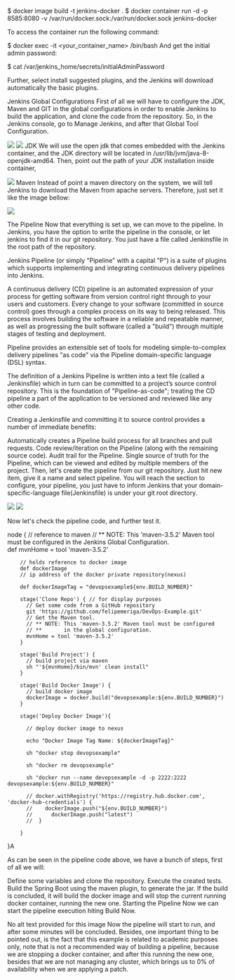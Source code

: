 $ docker image build -t jenkins-docker .
$ docker container run -d -p 8585:8080 -v /var/run/docker.sock:/var/run/docker.sock jenkins-docker

To access the container run the following command:

$ docker exec -it <your_container_name> /bin/bash
And get the initial admin password:

$ cat /var/jenkins_home/secrets/initialAdminPassword

Further, select install suggested plugins, and the Jenkins will download automatically the basic plugins.

Jenkins Global Configurations
First of all we will have to configure the JDK, Maven and GIT in the global configurations in order to enable Jenkins to build the application,
and clone the code from the repository. So, in the Jenkins console, go to Manage Jenkins, and after that Global Tool Configuration.

![](../1559519632095.png)
![](../1559519794029.png)
JDK
We will use the open jdk that comes embedded with the Jenkins container, and the JDK directory will be located in /usr/lib/jvm/java-8-openjdk-amd64.
Then, point out the path of your JDK installation inside container,

![](../1559519864229.png)
Maven
Instead of point a maven directory on the system, we will tell Jenkins to download the Maven from apache servers. Therefore, just set it like the image bellow:

![](../1559520706102.png)

The Pipeline
Now that everything is set up, we can move to the pipeline. In Jenkins, you have the option to write the pipeline in the console, or let jenkins to find it in our git repository.
You just have a file called Jenkinsfile in the root path of the repository.

Jenkins Pipeline (or simply "Pipeline" with a capital "P") is a suite of plugins which supports implementing and integrating continuous delivery pipelines into Jenkins.

A continuous delivery (CD) pipeline is an automated expression of your process for getting software from version control right through to your users and customers.
Every change to your software (committed in source control) goes through a complex process on its way to being released. This process involves building the software in a reliable
and repeatable manner, as well as progressing the built software (called a "build") through multiple stages of testing and deployment.

Pipeline provides an extensible set of tools for modeling simple-to-complex delivery pipelines "as code" via the Pipeline domain-specific language (DSL) syntax.

The definition of a Jenkins Pipeline is written into a text file (called a Jenkinsfile) which in turn can be committed to a project’s source control repository.
This is the foundation of "Pipeline-as-code"; treating the CD pipeline a part of the application to be versioned and reviewed like any other code.

Creating a Jenkinsfile and committing it to source control provides a number of immediate benefits:

Automatically creates a Pipeline build process for all branches and pull requests.
Code review/iteration on the Pipeline (along with the remaining source code).
Audit trail for the Pipeline.
Single source of truth for the Pipeline, which can be viewed and edited by multiple members of the project.
Then, let's create the pipeline from our git repository. Just hit new item, give it a name and select pipeline. You will reach the section to configure, your pipeline,
you just have to inform Jenkins that your domain-specific-language file(Jenkinsfile) is under your git root directory.

![](../1559521474536.png)
![](../1559521482450.png)

Now let's check the pipeline code, and further test it.

node {
// reference to maven
// ** NOTE: This 'maven-3.5.2' Maven tool must be configured in the Jenkins Global Configuration.   
def mvnHome = tool 'maven-3.5.2'


	    // holds reference to docker image
	    def dockerImage
	    // ip address of the docker private repository(nexus)
	 
	    def dockerImageTag = "devopsexample${env.BUILD_NUMBER}"
	    
	    stage('Clone Repo') { // for display purposes
	      // Get some code from a GitHub repository
	      git 'https://github.com/felipemeriga/DevOps-Example.git'
	      // Get the Maven tool.
	      // ** NOTE: This 'maven-3.5.2' Maven tool must be configured
	      // **       in the global configuration.           
	      mvnHome = tool 'maven-3.5.2'
	    }    
	  
	    stage('Build Project') {
	      // build project via maven
	      sh "'${mvnHome}/bin/mvn' clean install"
	    }
			
	    stage('Build Docker Image') {
	      // build docker image
	      dockerImage = docker.build("devopsexample:${env.BUILD_NUMBER}")
	    }
	   
	    stage('Deploy Docker Image'){
	      
	      // deploy docker image to nexus
			
	      echo "Docker Image Tag Name: ${dockerImageTag}"
		  
		  sh "docker stop devopsexample"
		  
		  sh "docker rm devopsexample"
		  
		  sh "docker run --name devopsexample -d -p 2222:2222 devopsexample:${env.BUILD_NUMBER}"
		  
		  // docker.withRegistry('https://registry.hub.docker.com', 'docker-hub-credentials') {
	      //    dockerImage.push("${env.BUILD_NUMBER}")
	      //      dockerImage.push("latest")
	      //  }
	      
	    }
}A

As can be seen in the pipeline code above, we have a bunch of steps, first of all we will:

Define some variables and clone the repository.
Execute the created tests.
Build the Spring Boot using the maven plugin, to generate the jar.
If the build is concluded, it will build the docker image and will stop the current running docker container, running the new one.
Starting the Pipeline
Now we can start the pipeline execution hiting Build Now.

No alt text provided for this image
Now the pipeline will start to run, and after some minutes will be concluded. Besides, one important thing to be pointed out,
is the fact that this example is related to academic purposes only, note that is not a recommended way of building a pipeline, because we are stopping a docker container,
and after this running the new one, besides that we are not managing any cluster, which brings us to 0% of availability when we are applying a patch.
